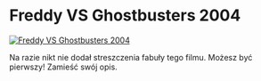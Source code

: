 Freddy VS Ghostbusters 2004 
=============
[![Freddy VS Ghostbusters 2004 ](http://vidos.pl/images/player.gif)](http://vidos.pl/freddy-vs-ghostbusters-2004)

 Na razie nikt nie dodał streszczenia fabuły tego filmu. Możesz być pierwszy! Zamieść swój opis.
